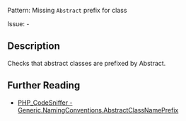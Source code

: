 Pattern: Missing `Abstract` prefix for class

Issue: -

## Description

Checks that abstract classes are prefixed by Abstract.

## Further Reading

* [PHP_CodeSniffer - Generic.NamingConventions.AbstractClassNamePrefix](https://github.com/squizlabs/PHP_CodeSniffer/blob/master/src/Standards/Generic/Sniffs/NamingConventions/AbstractClassNamePrefixSniff.php)